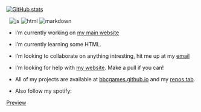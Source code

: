 [![GitHub stats](https://github-readme-stats.vercel.app/api?username=bbcgames)](https://bbcgames.github.io)


  <img alt="" src="https://img.shields.io/badge/Listens%20to-Spotify-blue/?logo=spotify&logoColor=warning&color=1DB954">
  <img alt="" src="https://img.shields.io/badge/Editor-VS%20Code-blue/?logo=visualstudiocode&logoColor=blue&color=blue">
  <img src="https://img.shields.io/badge/Knows-JavaScript-blue/?logo=javascript&logoColor=warning&color=yellow" alt="js">
  <img src="https://img.shields.io/badge/Knows-HTML-blue/?logo=html5&logoColor=warning&color=orange" alt="html">
  <img src="https://img.shields.io/badge/Knows-MarkDown-FFF?logo=markdown" alt="markdown">
  
- I’m currently working on [my main website](https://github.com/bbcgames/bbcgames.github.io)

- I’m currently learning some HTML.

- I’m looking to collaborate on anything intresting, hit me up at my [email](mailto:cetoppins1@gmail.com)

- I’m looking for help with [my website](https://github.com/bbcgames/bbcgames.github.io/). Make a pull if you can!

- All of my projects are available at [bbcgames.github.io](https://bbcgames.github.io/) and my [repos tab](https://github.com/bbcgames?tab=repositories).

- Also follow my spotify:

[Preview](https://open.spotify.com/embed-legacy/artist/09sUeRJ1zt4ApzCJ39Hm7Y?utm_source=generator&theme=0)
